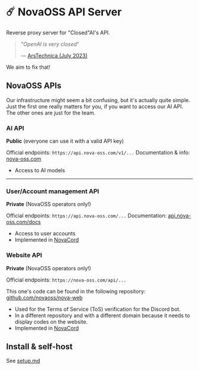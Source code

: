 # ☄️ NovaOSS API Server
Reverse proxy server for "Closed"AI's API.

> "*OpenAI is very closed*"
> 
> — [ArsTechnica (July 2023)](https://arstechnica.com/information-technology/2023/07/is-chatgpt-getting-worse-over-time-study-claims-yes-but-others-arent-sure/)

We aim to fix that!

## NovaOSS APIs
Our infrastructure might seem a bit confusing, but it's actually quite simple. Just the first one really matters for you, if you want to access our AI API. The other ones are just for the team.

### AI API
**Public** (everyone can use it with a valid API key)

Official endpoints: `https://api.nova-oss.com/v1/...`
Documentation & info: [nova-oss.com](https://nova-oss.com)

- Access to AI models

***

### User/Account management API
**Private** (NovaOSS operators only!)

Official endpoints: `https://api.nova-oss.com/...`
Documentation: [api.nova-oss.com/docs](https://api.nova-oss.com/docs)

- Access to user accounts
- Implemented in [NovaCord](https://nova-oss.com/novacord)

### Website API
**Private** (NovaOSS operators only!)

Official endpoints: `https://nova-oss.com/api/...`

This one's code can be found in the following repository: [github.com/novaoss/nova-web](https://github.com/novaoss/nova-web)

- Used for the Terms of Service (ToS) verification for the Discord bot.
- In a different repository and with a different domain because it needs to display codes on the website.
- Implemented in [NovaCord](https://nova-oss.com/novacord)

## Install & self-host
See [setup.md](setup.md)
